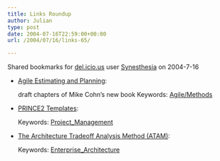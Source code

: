 ```yaml
---
title: Links Roundup
author: Julian
type: post
date: 2004-07-16T22:59:00+00:00
url: /2004/07/16/links-65/

---
```

Shared bookmarks for [del.icio.us][1] user  [Synesthesia][2] on 2004-7-16

  * [Agile Estimating and Planning][3]:
  
    draft chapters of Mike Cohn&#8217;s new book Keywords: [Agile/Methods][4]
  * [PRINCE2 Templates][5]:
   
    Keywords: [Project_Management][6]
  * [The Architecture Tradeoff Analysis Method (ATAM)][7]:
   
    Keywords: [Enterprise_Architecture][8]

 [1]: https://del.icio.us/
 [2]: https://del.icio.us/synesthesia
 [3]: https://www.mountaingoatsoftware.com/agileplanning/ "https://www.mountaingoatsoftware.com/agileplanning/"
 [4]: https://del.icio.us/synesthesia/Agile/Methods
 [5]: https://www.ogc.gov.uk/prince/downloads/view.htm "https://www.ogc.gov.uk/prince/downloads/view.htm"
 [6]: https://del.icio.us/synesthesia/Project_Management
 [7]: https://www.sei.cmu.edu/ata/ata_method.html "https://www.sei.cmu.edu/ata/ata_method.html"
 [8]: https://del.icio.us/synesthesia/Enterprise_Architecture